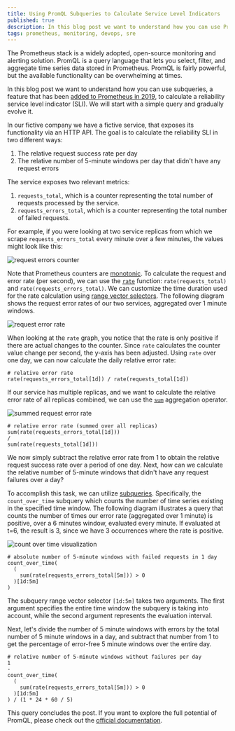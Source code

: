 ```yaml
---
title: Using PromQL Subqueries to Calculate Service Level Indicators
published: true
description: In this blog post we want to understand how you can use PromQL subqueries to calculate a reliability service level indicator (SLI).
tags: prometheus, monitoring, devops, sre
---
```


The Prometheus stack is a widely adopted, open-source monitoring and alerting solution. PromQL is a query language that lets you select, filter, and aggregate time series data stored in Prometheus. PromQL is fairly powerful, but the available functionality can be overwhelming at times.

In this blog post we want to understand how you can use subqueries, a feature that has been [added to Prometheus in 2019](https://prometheus.io/blog/2019/01/28/subquery-support/), to calculate a reliability service level indicator (SLI). We will start with a simple query and gradually evolve it.

In our fictive company we have a fictive service, that exposes its functionality via an HTTP API. The goal is to calculate the reliability SLI in two different ways:

1. The relative request success rate per day
2. The relative number of 5-minute windows per day that didn't have any request errors

The service exposes two relevant metrics:

1. `requests_total`, which is a counter representing the total number of requests processed by the service.
2. `requests_errors_total`, which is a counter representing the total number of failed requests.

For example, if you were looking at two service replicas from which we scrape `requests_errors_total` every minute over a few minutes, the values might look like this:

![request errors counter](https://dev-to-uploads.s3.amazonaws.com/uploads/articles/e241qguz20pvwenx7zfk.png)

Note that Prometheus counters are [monotonic](https://prometheus.io/docs/concepts/metric_types/#counter). To calculate the request and error rate (per second), we can use the [`rate`](https://prometheus.io/docs/prometheus/2.38/querying/functions/#rate) function: `rate(requests_total)` and `rate(requests_errors_total)`. We can customize the time duration used for the rate calculation using [range vector selectors](https://prometheus.io/docs/prometheus/2.38/querying/basics/#range-vector-selectors). The following diagram shows the request error rates of our two services, aggregated over 1 minute windows.

![request error rate](https://dev-to-uploads.s3.amazonaws.com/uploads/articles/s0o0rrdtuf93gyvczcjo.png)

When looking at the `rate` graph, you notice that the rate is only positive if there are actual changes to the counter. Since `rate` calculates the counter value change per second, the y-axis has been adjusted. Using `rate` over one day, we can now calculate the daily relative error rate:

```promql
# relative error rate
rate(requests_errors_total[1d]) / rate(requests_total[1d])
```

If our service has multiple replicas, and we want to calculate the relative error rate of all replicas combined, we can use the [`sum`](https://prometheus.io/docs/prometheus/2.38/querying/functions/#sum) aggregation operator.

![summed request error rate](https://dev-to-uploads.s3.amazonaws.com/uploads/articles/k6lmji8bwtloubu3elry.png)

```promql
# relative error rate (summed over all replicas)
sum(rate(requests_errors_total[1d])) 
/
sum(rate(requests_total[1d]))
```

We now simply subtract the relative error rate from 1 to obtain the relative request success rate over a period of one day. Next, how can we calculate the relative number of 5-minute windows that didn't have any request failures over a day?

To accomplish this task, we can utilize [subqueries](https://prometheus.io/blog/2019/01/28/subquery-support/). Specifically, the `count_over_time` subquery which counts the number of time series existing in the specified time window. The following diagram illustrates a query that counts the number of times our error rate (aggregated over 1 minute) is positive, over a 6 minutes window, evaluated every minute. If evaluated at t=6, the result is 3, since we have 3 occurrences where the rate is positive. 

![count over time visualization](https://dev-to-uploads.s3.amazonaws.com/uploads/articles/pda9m0745kyvhjskl341.png)

```promql
# absolute number of 5-minute windows with failed requests in 1 day
count_over_time(
  (
    sum(rate(requests_errors_total[5m])) > 0
  )[1d:5m]
)
```

The subquery range vector selector `[1d:5m]` takes two arguments. The first argument specifies the entire time window the subquery is taking into account, while the second argument represents the evaluation interval.

Next, let's divide the number of 5 minute windows with errors by the total number of 5 minute windows in a day, and subtract that number from 1 to get the percentage of error-free 5 minute windows over the entire day.

```promql
# relative number of 5-minute windows without failures per day
1
-
count_over_time(
  (
    sum(rate(requests_errors_total[5m])) > 0
  )[1d:5m]
) / (1 * 24 * 60 / 5)
```

This query concludes the post. If you want to explore the full potential of PromQL, please check out the [official documentation](https://prometheus.io/docs/prometheus/latest/querying/basics/).